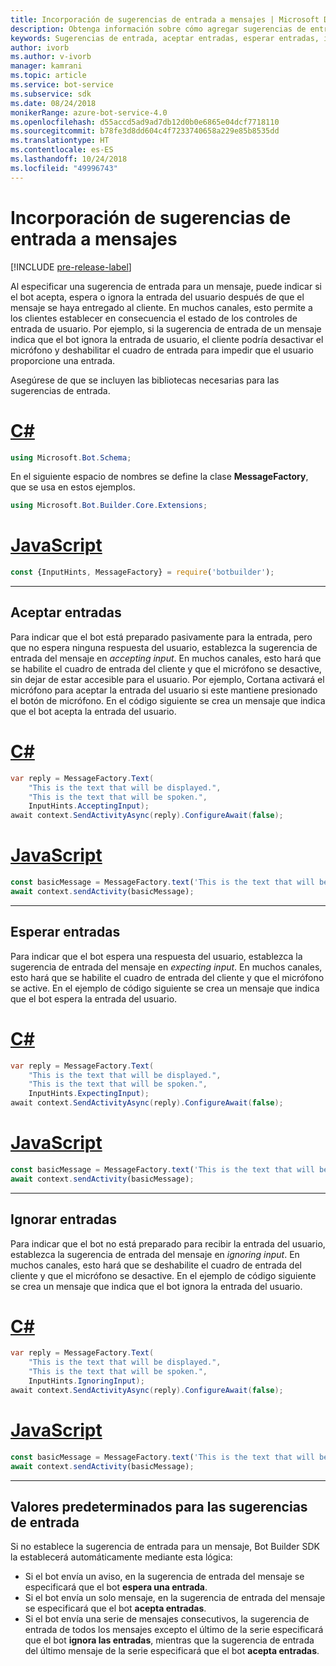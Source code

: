 ```yaml
---
title: Incorporación de sugerencias de entrada a mensajes | Microsoft Docs
description: Obtenga información sobre cómo agregar sugerencias de entrada a mensajes mediante Bot Builder SDK.
keywords: Sugerencias de entrada, aceptar entradas, esperar entradas, ignorar entradas, voz
author: ivorb
ms.author: v-ivorb
manager: kamrani
ms.topic: article
ms.service: bot-service
ms.subservice: sdk
ms.date: 08/24/2018
monikerRange: azure-bot-service-4.0
ms.openlocfilehash: d55accd5ad9ad7db12d0b0e6865e04dcf7718110
ms.sourcegitcommit: b78fe3d8dd604c4f7233740658a229e85b8535dd
ms.translationtype: HT
ms.contentlocale: es-ES
ms.lasthandoff: 10/24/2018
ms.locfileid: "49996743"
---
```

# <a name="add-input-hints-to-messages"></a>Incorporación de sugerencias de entrada a mensajes

[!INCLUDE [pre-release-label](~/includes/pre-release-label.md)]

Al especificar una sugerencia de entrada para un mensaje, puede indicar si el bot acepta, espera o ignora la entrada del usuario después de que el mensaje se haya entregado al cliente. En muchos canales, esto permite a los clientes establecer en consecuencia el estado de los controles de entrada de usuario. Por ejemplo, si la sugerencia de entrada de un mensaje indica que el bot ignora la entrada de usuario, el cliente podría desactivar el micrófono y deshabilitar el cuadro de entrada para impedir que el usuario proporcione una entrada.

Asegúrese de que se incluyen las bibliotecas necesarias para las sugerencias de entrada.

# <a name="ctabcs"></a>[C#](#tab/cs)

```cs
using Microsoft.Bot.Schema;
```

<!--TODO: Remove the following remark after the next release of the NuGet packages.-->

En el siguiente espacio de nombres se define la clase **MessageFactory**, que se usa en estos ejemplos.

```cs
using Microsoft.Bot.Builder.Core.Extensions;
```

# <a name="javascripttabjs"></a>[JavaScript](#tab/js)

```javascript
const {InputHints, MessageFactory} = require('botbuilder');
```

---

## <a name="accepting-input"></a>Aceptar entradas

Para indicar que el bot está preparado pasivamente para la entrada, pero que no espera ninguna respuesta del usuario, establezca la sugerencia de entrada del mensaje en _accepting input_. En muchos canales, esto hará que se habilite el cuadro de entrada del cliente y que el micrófono se desactive, sin dejar de estar accesible para el usuario. Por ejemplo, Cortana activará el micrófono para aceptar la entrada del usuario si este mantiene presionado el botón de micrófono. En el código siguiente se crea un mensaje que indica que el bot acepta la entrada del usuario.

# <a name="ctabcs"></a>[C#](#tab/cs)

```csharp
var reply = MessageFactory.Text(
    "This is the text that will be displayed.",
    "This is the text that will be spoken.",
    InputHints.AcceptingInput);
await context.SendActivityAsync(reply).ConfigureAwait(false);
```

# <a name="javascripttabjs"></a>[JavaScript](#tab/js)

```javascript
const basicMessage = MessageFactory.text('This is the text that will be displayed.', 'This is the text that will be spoken.', InputHints.AcceptingInput);
await context.sendActivity(basicMessage);
```

---

## <a name="expecting-input"></a>Esperar entradas

Para indicar que el bot espera una respuesta del usuario, establezca la sugerencia de entrada del mensaje en _expecting input_. En muchos canales, esto hará que se habilite el cuadro de entrada del cliente y que el micrófono se active. En el ejemplo de código siguiente se crea un mensaje que indica que el bot espera la entrada del usuario.

# <a name="ctabcs"></a>[C#](#tab/cs)

```csharp
var reply = MessageFactory.Text(
    "This is the text that will be displayed.",
    "This is the text that will be spoken.",
    InputHints.ExpectingInput);
await context.SendActivityAsync(reply).ConfigureAwait(false);
```

# <a name="javascripttabjs"></a>[JavaScript](#tab/js)

```javascript
const basicMessage = MessageFactory.text('This is the text that will be displayed.', 'This is the text that will be spoken.', InputHints.ExpectingInput);
await context.sendActivity(basicMessage);
```

---

## <a name="ignoring-input"></a>Ignorar entradas

Para indicar que el bot no está preparado para recibir la entrada del usuario, establezca la sugerencia de entrada del mensaje en _ignoring input_. En muchos canales, esto hará que se deshabilite el cuadro de entrada del cliente y que el micrófono se desactive. En el ejemplo de código siguiente se crea un mensaje que indica que el bot ignora la entrada del usuario.

# <a name="ctabcs"></a>[C#](#tab/cs)

```csharp
var reply = MessageFactory.Text(
    "This is the text that will be displayed.",
    "This is the text that will be spoken.",
    InputHints.IgnoringInput);
await context.SendActivityAsync(reply).ConfigureAwait(false);
```

# <a name="javascripttabjs"></a>[JavaScript](#tab/js)

```javascript
const basicMessage = MessageFactory.text('This is the text that will be displayed.', 'This is the text that will be spoken.', InputHints.IgnoringInput);
await context.sendActivity(basicMessage);
```

---

## <a name="default-values-for-input-hint"></a>Valores predeterminados para las sugerencias de entrada

Si no establece la sugerencia de entrada para un mensaje, Bot Builder SDK la establecerá automáticamente mediante esta lógica:

- Si el bot envía un aviso, en la sugerencia de entrada del mensaje se especificará que el bot **espera una entrada**.</li>
- Si el bot envía un solo mensaje, en la sugerencia de entrada del mensaje se especificará que el bot **acepta entradas**.</li>
- Si el bot envía una serie de mensajes consecutivos, la sugerencia de entrada de todos los mensajes excepto el último de la serie especificará que el bot **ignora las entradas**, mientras que la sugerencia de entrada del último mensaje de la serie especificará que el bot **acepta entradas**.

